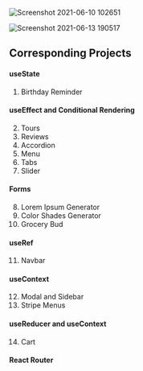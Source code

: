 ![Screenshot 2021-06-10 102651](https://user-images.githubusercontent.com/66429052/121775908-d0eb7180-cba7-11eb-9f44-5cd78107631b.png)



![Screenshot 2021-06-13 190517](https://user-images.githubusercontent.com/66429052/122355106-402de080-cf6f-11eb-9da6-a1ea15963d6c.png)

## Corresponding Projects


#### useState

1. Birthday Reminder

#### useEffect and Conditional Rendering

2. Tours
3. Reviews
4. Accordion
5. Menu
6. Tabs
7. Slider

#### Forms

8. Lorem Ipsum Generator
9. Color Shades Generator
10. Grocery Bud

#### useRef

11. Navbar

#### useContext

12. Modal and Sidebar
13. Stripe Menus

#### useReducer and useContext

14. Cart

#### React Router
